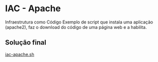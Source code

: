 # IAC - Apache
Infraestrutura como Código
Exemplo de script que instala uma aplicação (apache2), faz o download do código de uma página web e a habilita.




## Solução final

[iac-apache.sh](iac-apache.sh)